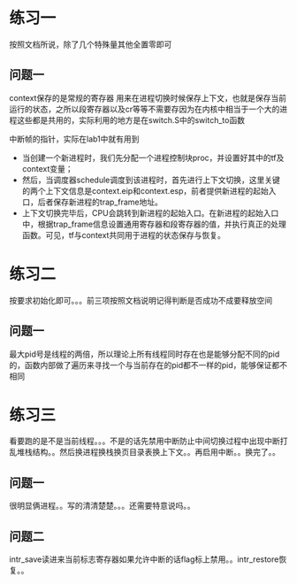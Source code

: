 # 练习一
按照文档所说，除了几个特殊量其他全置零即可
## 问题一
context保存的是常规的寄存器 用来在进程切换时候保存上下文，也就是保存当前运行的状态，之所以段寄存器以及cr等等不需要存因为在内核中相当于一个大的进程这些都是共用的，实际利用的地方是在switch.S中的switch_to函数

中断帧的指针，实际在lab1中就有用到
* 当创建一个新进程时，我们先分配一个进程控制块proc，并设置好其中的tf及context变量；
* 然后，当调度器schedule调度到该进程时，首先进行上下文切换，这里关键的两个上下文信息是context.eip和context.esp，前者提供新进程的起始入口，后者保存新进程的trap_frame地址。
* 上下文切换完毕后，CPU会跳转到新进程的起始入口。在新进程的起始入口中，根据trap_frame信息设置通用寄存器和段寄存器的值，并执行真正的处理函数。可见，tf与context共同用于进程的状态保存与恢复。
# 练习二
按要求初始化即可。。。前三项按照文档说明记得判断是否成功不成要释放空间
## 问题一
最大pid号是线程的两倍，所以理论上所有线程同时存在也是能够分配不同的pid的，函数内部做了遍历来寻找一个与当前存在的pid都不一样的pid，能够保证都不相同
# 练习三
看要跑的是不是当前线程。。。不是的话先禁用中断防止中间切换过程中出现中断打乱堆栈结构。。然后换进程换栈换页目录表换上下文。。再启用中断。。换完了。。
## 问题一
很明显俩进程。。写的清清楚楚。。。还需要特意说吗。。
## 问题二
intr_save读进来当前标志寄存器如果允许中断的话flag标上禁用。。intr_restore恢复。。